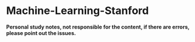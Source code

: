 # Machine-Learning-Stanford
**Personal study notes, not responsible for the content, if there are errors, please point out the issues.**
